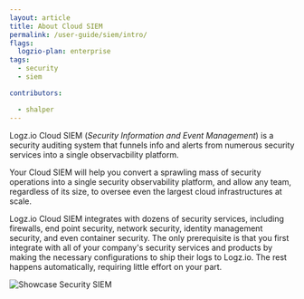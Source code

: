 ```yaml
---
layout: article
title: About Cloud SIEM
permalink: /user-guide/siem/intro/
flags:
  logzio-plan: enterprise
tags:
  - security
  - siem

contributors:

  - shalper
---
```


Logz.io Cloud SIEM (_Security Information and Event Management_) is a security auditing system that funnels info and alerts from numerous security services into a single observacbility platform. 

Your Cloud SIEM will help you convert a sprawling mass of security operations into a single security observability platform, and allow any team, regardless of its size, to oversee even the largest cloud infrastructures at scale. 

Logz.io Cloud SIEM integrates with dozens of security services, including firewalls, end point security, network security, identity management security, and even container security. The only prerequisite is that you first integrate with all of your company's security services and products by making the necessary configurations to ship their logs to Logz.io. The rest happens automatically, requiring little effort on your part.

![Showcase Security SIEM](https://dytvr9ot2sszz.cloudfront.net/logz-docs/siem/siem-intro.png)

